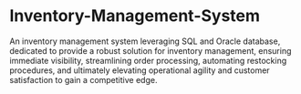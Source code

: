 # Inventory-Management-System
An inventory management system leveraging SQL and Oracle database, dedicated to provide a robust solution for inventory management, ensuring immediate visibility, streamlining order processing, automating restocking procedures, and ultimately elevating operational agility and customer satisfaction to gain a competitive edge.
